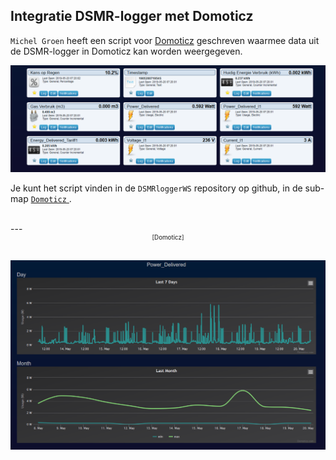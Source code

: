 ## Integratie DSMR-logger met Domoticz
`Michel Groen` heeft een script voor 
<a href="http://www.domoticz.com/" target="_blank">Domoticz</a>
geschreven waarmee data uit de DSMR-logger in Domoticz kan worden weergegeven.

![](img/Logger-Domoticz1.png)

Je kunt het script vinden in de `DSMRloggerWS` repository op github, in de
sub-map <a href="https://github.com/mrWheel/DSMRloggerWS/tree/master/Domoticz" target="_blank">
`Domoticz`
</a>.


<br>
---
<center style="font-size: 70%;">[Domoticz]</center><br>

![](img/Logger-Domoticz2.png)


